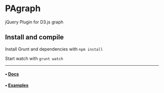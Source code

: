 # PAgraph
jQuery Plugin for D3.js graph

## Install and compile
Install Grunt and dependencies with `npm install`

Start watch with `grunt watch`


***

#### • [Docs](https://github.com/pugia/PAgraph/wiki)
#### • [Examples](http://c4wi.pugia.com/components/PAgraph/sample/)
